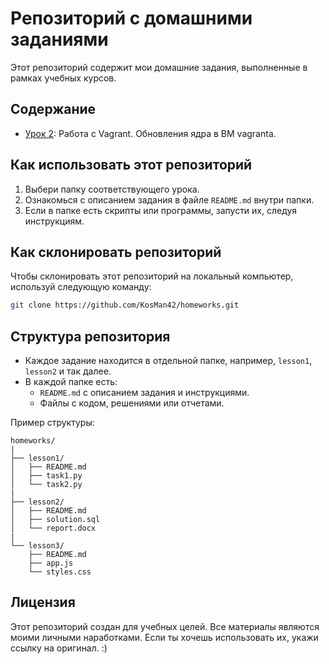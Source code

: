# Репозиторий с домашними заданиями

Этот репозиторий содержит мои домашние задания, выполненные в рамках учебных курсов.

## Содержание

- [Урок 2](lesson1/README.md): Работа с Vagrant. Обновления ядра в ВМ vagranta.

## Как использовать этот репозиторий

1. Выбери папку соответствующего урока.
2. Ознакомься с описанием задания в файле `README.md` внутри папки.
3. Если в папке есть скрипты или программы, запусти их, следуя инструкциям.

## Как склонировать репозиторий

Чтобы склонировать этот репозиторий на локальный компьютер, используй следующую команду:

```bash
git clone https://github.com/KosMan42/homeworks.git
```

## Структура репозитория

- Каждое задание находится в отдельной папке, например, `lesson1`, `lesson2` и так далее.
- В каждой папке есть:
  - `README.md` с описанием задания и инструкциями.
  - Файлы с кодом, решениями или отчетами.

Пример структуры:

```
homeworks/
|
├── lesson1/
│   ├── README.md
│   ├── task1.py
│   └── task2.py
|
├── lesson2/
│   ├── README.md
│   ├── solution.sql
│   └── report.docx
|
└── lesson3/
    ├── README.md
    ├── app.js
    └── styles.css
```


## Лицензия

Этот репозиторий создан для учебных целей. Все материалы являются моими личными наработками. Если ты хочешь использовать их, укажи ссылку на оригинал. :)


